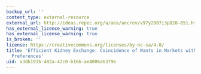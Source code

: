 ```yaml
---
backup_url: ''
content_type: external-resource
external_url: http://ideas.repec.org/a/aea/aecrev/v97y2007i3p828-851.html
has_external_licence_warning: true
has_external_license_warning: true
is_broken: ''
license: https://creativecommons.org/licenses/by-nc-sa/4.0/
title: 'Efficient Kidney Exchange: Coincidence of Wants in Markets with Compatibility-Based
  Preferences'
uid: a3db193b-482a-42c0-b166-ae4006a6379e
---
```

